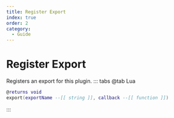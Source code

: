 ```yaml
---
title: Register Export
index: true
order: 2
category:
  - Guide
---
```


# Register Export
Registers an export for this plugin.
::: tabs
@tab Lua
```lua
@returns void
export(exportName --[[ string ]], callback --[[ function ]])
```

:::